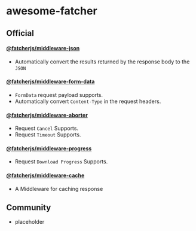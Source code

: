 # awesome-fatcher

## Official

#### [@fatcherjs/middleware-json](https://github.com/fatcherjs/middleware-json) 

- Automatically convert the results returned by the response body to the `JSON`

#### [@fatcherjs/middleware-form-data](https://github.com/fatcherjs/middleware-form-data)

-   `FormData` request payload supports.
-   Automatically convert `Content-Type` in the request headers.

#### [@fatcherjs/middleware-aborter](https://github.com/fatcherjs/middleware-aborter)

-   Request `Cancel` Supports.
-   Request `Timeout` Supports.

#### [@fatcherjs/middleware-progress](https://github.com/fatcherjs/middleware-progress)

-   Request `Download Progress` Supports.

#### [@fatcherjs/middleware-cache](https://github.com/fatcherjs/middleware-cache)

-   A Middleware for caching response

## Community

- placeholder
